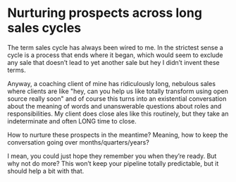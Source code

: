 # Nurturing prospects across long sales cycles

The term sales cycle has always been wired to me. In the strictest sense a cycle is a process that ends where it began, which would seem to exclude any sale that doesn’t lead to yet another sale but hey I didn’t invent these terms. 

Anyway, a coaching client of mine has ridiculously long, nebulous sales where clients are like "hey, can you help us like totally transform using open source really soon" and of course this turns into an existential conversation about the meaning of words and unanswerable questions about roles and responsibilities. My client does close ales like this routinely, but they take an indeterminate and often LONG time to close. 

How to nurture these prospects in the meantime? Meaning, how to keep the conversation going over months/quarters/years?

I mean, you could just hope they remember you when they’re ready. But why not do more? This won’t keep your pipeline totally predictable, but it should help a bit with that. 



